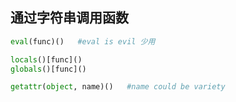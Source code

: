 ## 通过字符串调用函数
```python
eval(func)()   #eval is evil 少用

locals()[func]()
globals()[func]()

getattr(object, name)()   #name could be variety
```
